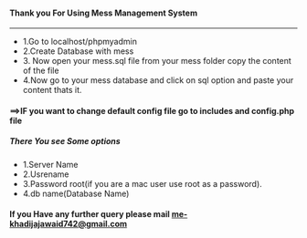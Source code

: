 #### Thank you For Using Mess Management System

* * *

*   1.Go to localhost/phpmyadmin
*   2.Create Database with mess
*   3\. Now open your mess.sql file from your mess folder copy the content of the file
*   4.Now go to your mess database and click on sql option and paste your content thats it.

#### ==>IF you want to change default config file go to includes and **config.php** file

##### There You see Some options

*   1.Server Name
*   2.Usrename
*   3.Password root(if you are a mac user use root as a password).
*   4.db name(Database Name)

#### If you Have any further query please mail me-khadijajawaid742@gmail.com
